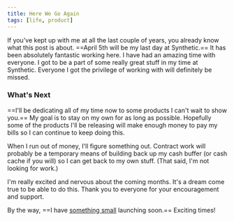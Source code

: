```yaml
---
title: Here We Go Again
tags: [life, product]
---
```


If you've kept up with me at all the last couple of years, you already know what this post is about. ==April 5th will be my last day at Synthetic.== It has been absolutely fantastic working here. I have had an amazing time with everyone. I got to be a part of some really great stuff in my time at Synthetic. Everyone I got the privilege of working with will definitely be missed.

### What's Next

==I'll be dedicating all of my time now to some products I can't wait to show you.== My goal is to stay on my own for as long as possible. Hopefully some of the products I'll be releasing will make enough money to pay my bills so I can continue to keep doing this.

When I run out of money, I'll figure something out. Contract work will probably be a temporary means of building back up my cash buffer (or cash cache if you will) so I can get back to my own stuff. (That said, I'm not looking for work.)

I'm really excited and nervous about the coming months. It's a dream come true to be able to do this. Thank you to everyone for your encouragement and support.

By the way, ==I have [something small](http://getsharesapp.com) launching soon.== Exciting times!
